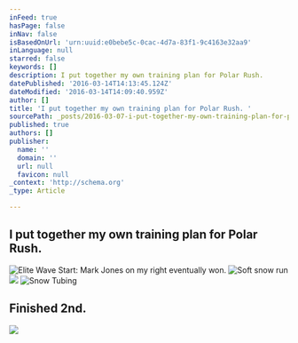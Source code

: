 ```yaml
---
inFeed: true
hasPage: false
inNav: false
isBasedOnUrl: 'urn:uuid:e0bebe5c-0cac-4d7a-83f1-9c4163e32aa9'
inLanguage: null
starred: false
keywords: []
description: I put together my own training plan for Polar Rush.
datePublished: '2016-03-14T14:13:45.124Z'
dateModified: '2016-03-14T14:09:40.959Z'
author: []
title: 'I put together my own training plan for Polar Rush. '
sourcePath: _posts/2016-03-07-i-put-together-my-own-training-plan-for-polar-rush.md
published: true
authors: []
publisher:
  name: ''
  domain: ''
  url: null
  favicon: null
_context: 'http://schema.org'
_type: Article

---
```

## I put together my own training plan for Polar Rush.
![Elite Wave Start: Mark Jones on my right eventually won.](https://s3-us-west-2.amazonaws.com/the-grid-img/p/3edf2dec0915499a61928cb9eb4c00115e2a6fc5.jpg)
![Soft snow run](https://s3-us-west-2.amazonaws.com/the-grid-img/p/126640ababb1602ed814529ba3d396be9d6cb15f.jpg)
![](https://s3-us-west-2.amazonaws.com/the-grid-img/p/450bad3214dec2962974c742ec958f5ecbf58898.jpg)
![Snow Tubing](https://s3-us-west-2.amazonaws.com/the-grid-img/p/4314af2896d19509c41468a3983218b3032f81a5.jpg)

## Finished 2nd.
![](https://s3-us-west-2.amazonaws.com/the-grid-img/p/9e0d5e4e95a878f86d149315e1f79c9f190f4293.jpg)